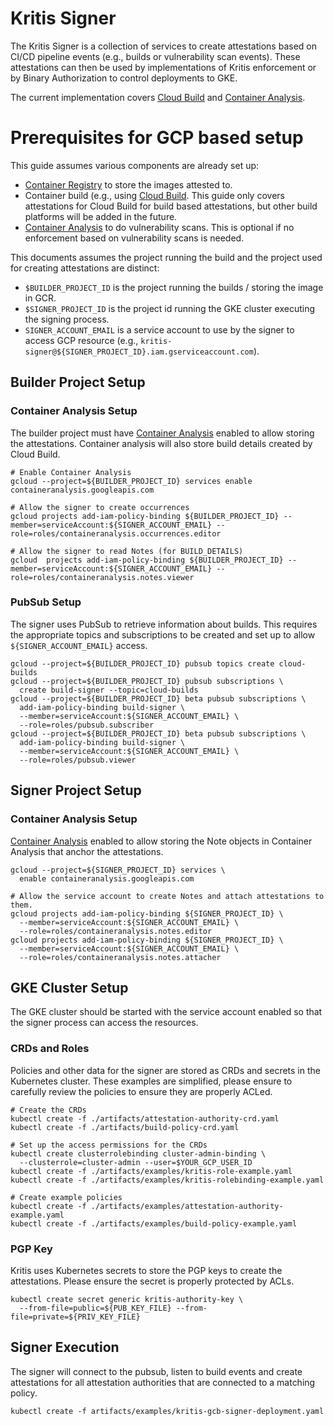 # Kritis Signer

The Kritis Signer is a collection of services to create attestations based on
CI/CD pipeline events (e.g., builds or vulnerability scan events).  These
attestations can then be used by implementations of Kritis enforcement or by
Binary Authorization to control deployments to GKE.

The current implementation covers [Cloud
Build](https://cloud.google.com/cloud-build/docs/) and [Container
Analysis](https://cloud.google.com/container-analysis/api/reference/rest/).

# Prerequisites for GCP based setup

This guide assumes various components are already set up:

*   [Container Registry](https://cloud.google.com/container-registry/) to store
    the images attested to.
*   Container build (e.g., using [Cloud
    Build](https://cloud.google.com/cloud-build/docs/).  This guide only covers
    attestations for Cloud Build for build based attestations, but other build
    platforms will be added in the future.
*   [Container
    Analysis](https://cloud.google.com/container-analysis/api/reference/rest/)
    to do vulnerability scans.  This is optional if no enforcement based on
    vulnerability scans is needed.

This documents assumes the project running the build and the project used for
creating attestations are distinct:

*   `$BUILDER_PROJECT_ID` is the project running the builds / storing the image
    in GCR.  
*   `$SIGNER_PROJECT_ID` is the project id running the GKE cluster executing the
    signing process.
*   `SIGNER_ACCOUNT_EMAIL` is a service account to use by the signer to access
    GCP resource (e.g.,
    `kritis-signer@${SIGNER_PROJECT_ID}.iam.gserviceaccount.com`).



## Builder Project Setup

### Container Analysis Setup

The builder project must have [Container
Analysis](https://cloud.google.com/container-analysis/api/reference/rest/) enabled
to allow storing the attestations.  Container analysis will also store build
details created by Cloud Build.

```shell
# Enable Container Analysis
gcloud --project=${BUILDER_PROJECT_ID} services enable containeranalysis.googleapis.com

# Allow the signer to create occurrences
gcloud projects add-iam-policy-binding ${BUILDER_PROJECT_ID} --member=serviceAccount:${SIGNER_ACCOUNT_EMAIL} --role=roles/containeranalysis.occurrences.editor

# Allow the signer to read Notes (for BUILD_DETAILS)
gcloud  projects add-iam-policy-binding ${BUILDER_PROJECT_ID} --member=serviceAccount:${SIGNER_ACCOUNT_EMAIL} --role=roles/containeranalysis.notes.viewer
```

### PubSub Setup

The signer uses PubSub to retrieve information about builds.  This requires the
appropriate topics and subscriptions to be created and set up to allow
`${SIGNER_ACCOUNT_EMAIL}` access.

```shell
gcloud --project=${BUILDER_PROJECT_ID} pubsub topics create cloud-builds
gcloud --project=${BUILDER_PROJECT_ID} pubsub subscriptions \
  create build-signer --topic=cloud-builds
gcloud --project=${BUILDER_PROJECT_ID} beta pubsub subscriptions \
  add-iam-policy-binding build-signer \
  --member=serviceAccount:${SIGNER_ACCOUNT_EMAIL} \
  --role=roles/pubsub.subscriber
gcloud --project=${BUILDER_PROJECT_ID} beta pubsub subscriptions \
  add-iam-policy-binding build-signer \
  --member=serviceAccount:${SIGNER_ACCOUNT_EMAIL} \
  --role=roles/pubsub.viewer
```

## Signer Project Setup

### Container Analysis Setup

[Container
Analysis](https://cloud.ogle.com/container-analysis/api/reference/rest/) enabled
to allow storing the Note objects in Container Analysis that anchor the
attestations.

```shell
gcloud --project=${SIGNER_PROJECT_ID} services \
  enable containeranalysis.googleapis.com

# Allow the service account to create Notes and attach attestations to them.
gcloud projects add-iam-policy-binding ${SIGNER_PROJECT_ID} \
  --member=serviceAccount:${SIGNER_ACCOUNT_EMAIL} \
  --role=roles/containeranalysis.notes.editor
gcloud projects add-iam-policy-binding ${SIGNER_PROJECT_ID} \
  --member=serviceAccount:${SIGNER_ACCOUNT_EMAIL} \
  --role=roles/containeranalysis.notes.attacher
```

## GKE Cluster Setup

The GKE cluster should be started with the service account enabled so that the
signer process can access the resources.


### CRDs and Roles

Policies and other data for the signer are stored as CRDs and secrets in the
Kubernetes cluster.  These examples are simplified, please ensure to carefully
review the policies to ensure they are properly ACLed.

```shell
# Create the CRDs
kubectl create -f ./artifacts/attestation-authority-crd.yaml 
kubectl create -f ./artifacts/build-policy-crd.yaml

# Set up the access permissions for the CRDs
kubectl create clusterrolebinding cluster-admin-binding \
  --clusterrole=cluster-admin --user=$YOUR_GCP_USER_ID
kubectl create -f ./artifacts/examples/kritis-role-example.yaml
kubectl create -f ./artifacts/examples/kritis-rolebinding-example.yaml

# Create example policies
kubectl create -f ./artifacts/examples/attestation-authority-example.yaml
kubectl create -f ./artifacts/examples/build-policy-example.yaml
```

### PGP Key

Kritis uses Kubernetes secrets to store the PGP keys to create the attestations.
Please ensure the secret is properly protected by ACLs.

```shell
kubectl create secret generic kritis-authority-key \
  --from-file=public=${PUB_KEY_FILE} --from-file=private=${PRIV_KEY_FILE}
```

## Signer Execution

The signer will connect to the pubsub, listen to build events and create
attestations for all attestation authorities that are connected to a matching
policy.

```shell
kubectl create -f artifacts/examples/kritis-gcb-signer-deployment.yaml
```

